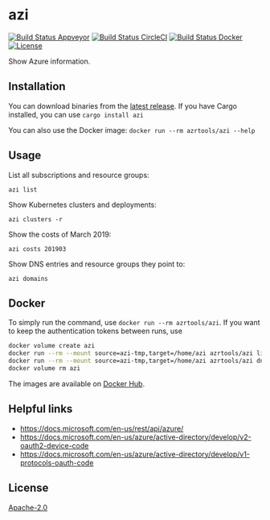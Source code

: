 # azi

[![Build Status Appveyor](https://img.shields.io/appveyor/ci/pascalgn/azi.svg?style=flat-square&label=appveyor)](https://ci.appveyor.com/project/pascalgn/azi)
[![Build Status CircleCI](https://img.shields.io/circleci/project/azrtools/azi.svg?style=flat-square&label=circleci)](https://circleci.com/gh/azrtools/azi)
[![Build Status Docker](https://img.shields.io/docker/cloud/automated/azrtools/azi.svg?style=flat-square)](https://hub.docker.com/r/azrtools/azi/)
[![License](https://img.shields.io/github/license/azrtools/azi.svg?style=flat-square)](LICENSE)

Show Azure information.

## Installation

You can download binaries from the [latest release](https://github.com/azrtools/azi/releases/latest).
If you have Cargo installed, you can use `cargo install azi`

You can also use the Docker image: `docker run --rm azrtools/azi --help`

## Usage

List all subscriptions and resource groups:

```
azi list
```

Show Kubernetes clusters and deployments:

```
azi clusters -r
```

Show the costs of March 2019:

```
azi costs 201903
```

Show DNS entries and resource groups they point to:

```
azi domains
```

## Docker

To simply run the command, use `docker run --rm azrtools/azi`.
If you want to keep the authentication tokens between runs, use

```sh
docker volume create azi
docker run --rm --mount source=azi-tmp,target=/home/azi azrtools/azi list
docker run --rm --mount source=azi-tmp,target=/home/azi azrtools/azi dns
docker volume rm azi
```

The images are available on [Docker Hub](https://hub.docker.com/r/azrtools/azi).

## Helpful links

- https://docs.microsoft.com/en-us/rest/api/azure/
- https://docs.microsoft.com/en-us/azure/active-directory/develop/v2-oauth2-device-code
- https://docs.microsoft.com/en-us/azure/active-directory/develop/v1-protocols-oauth-code

## License

[Apache-2.0](LICENSE)
